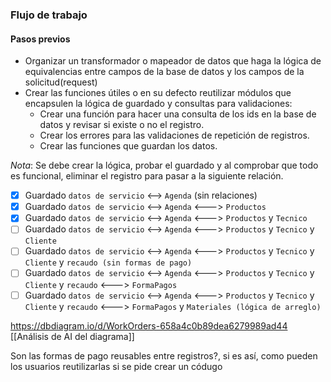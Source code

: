 
### Flujo de trabajo


#### Pasos previos

- Organizar un transformador o mapeador de datos que haga la lógica de equivalencias entre campos de la base de datos y los campos de la solicitud(request)
- Crear las funciones útiles o en su defecto reutilizar módulos que encapsulen la lógica de guardado y consultas para validaciones:
	- Crear una función para hacer una consulta de los ids en la base de datos y revisar si existe o no el registro.
	- Crear los errores para las validaciones de repetición de registros.
	- Crear las funciones que guardan los datos.

_Nota_: Se debe crear la lógica, probar el guardado y al comprobar que todo es funcional, eliminar el registro para pasar a la siguiente relación.

- [x] Guardado `datos de servicio` <--> `Agenda` (sin relaciones)
- [x] Guardado `datos de servicio` <--> `Agenda` <---> `Productos`
- [x] Guardado `datos de servicio` <--> `Agenda` <---> `Productos` y `Tecnico`
- [ ] Guardado `datos de servicio` <--> `Agenda` <---> `Productos` y `Tecnico` y `Cliente`
- [ ] Guardado `datos de servicio` <--> `Agenda` <---> `Productos` y `Tecnico` y `Cliente` y `recaudo (sin formas de pago)`
- [ ] Guardado `datos de servicio` <--> `Agenda` <---> `Productos` y `Tecnico` y `Cliente` y `recaudo` <---> `FormaPagos`
- [ ] Guardado `datos de servicio` <--> `Agenda` <---> `Productos` y `Tecnico` y `Cliente` y `recaudo` <---> `FormaPagos` y `Materiales (lógica de arreglo)`

https://dbdiagram.io/d/WorkOrders-658a4c0b89dea6279989ad44
[[Análisis de AI del diagrama]]

Son las formas de pago reusables entre registros?, si es así, como pueden los usuarios reutilizarlas si se pide crear un códugo